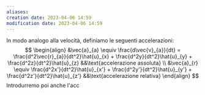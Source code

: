 ```yaml
---
aliases: 
creation date: 2023-04-06 14:59
modification date: 2023-04-06 14:59
---
```


In modo analogo alla velocità, definiamo le seguenti accelerazioni:
$$
\begin{align}
&\vec{a}_{a} \equiv \frac{d\vec{v}_{a}}{dt} = \frac{d^2\vec{r}_{a}}{dt^2}\hat{u}_{x} + \frac{d^2y}{dt^2}\hat{u}_{y} + \frac{d^2z}{dt^2}\hat{u}_{z}  &&\text{accelerazione assoluta}   \\
&\vec{a}_{r} \equiv \frac{d^2x'}{dt^2}\hat{u}_{x'} + \frac{d^2y'}{dt^2}\hat{u}_{y'} + \frac{d^2z'}{dt^2}\hat{u}_{z'}  &&\text{accelerazione relativa}
\end{align}
$$
Introdurremo poi anche l'acc
